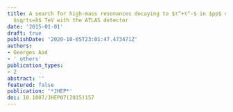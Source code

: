 ```yaml
---
title: A search for high-mass resonances decaying to $τ^+τ^-$ in $pp$ collisions at
  $sqrts=8$ TeV with the ATLAS detector
date: '2015-01-01'
draft: true
publishDate: '2020-10-05T23:01:47.473471Z'
authors:
- Georges Aad
- ' others'
publication_types:
- 2
abstract: ''
featured: false
publication: '*JHEP*'
doi: 10.1007/JHEP07(2015)157
---
```


